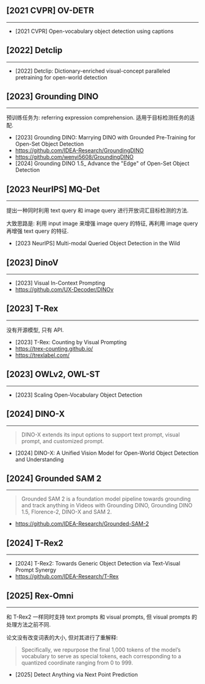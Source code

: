 ## [2021 CVPR] OV-DETR
---
- [2021 CVPR] Open-vocabulary object detection using captions

## [2022] Detclip
---
- [2022] Detclip: Dictionary-enriched visual-concept paralleled pretraining for open-world detection

## [2023] Grounding DINO
---
预训练任务为: referring expression comprehension. 适用于目标检测任务的适配.

- [2023] Grounding DINO: Marrying DINO with Grounded Pre-Training for Open-Set Object Detection
- https://github.com/IDEA-Research/GroundingDINO
- https://github.com/wenyi5608/GroundingDINO
- [2024] Grounding DINO 1.5_ Advance the "Edge" of Open-Set Object Detection

## [2023 NeurIPS] MQ-Det
----
提出一种同时利用 text query 和 image query 进行开放词汇目标检测的方法.

大致思路是: 利用 input image 来增强 image query 的特征, 再利用 image query 再增强 text query 的特征.

- [2023 NeurIPS] Multi-modal Queried Object Detection in the Wild

## [2023] DinoV
---
- [2023] Visual In-Context Prompting
- https://github.com/UX-Decoder/DINOv

## [2023] T-Rex
----
没有开源模型, 只有 API.

- [2023] T-Rex: Counting by Visual Prompting
- https://trex-counting.github.io/
- https://trexlabel.com/

## [2023] OWLv2,  OWL-ST
---
- [2023] Scaling Open-Vocabulary Object Detection

## [2024] DINO-X
---
> DINO-X extends its input options to support text prompt, visual prompt, and customized prompt.

- [2024] DINO-X: A Unified Vision Model for Open-World Object Detection and Understanding

## [2024] Grounded SAM 2
---
> Grounded SAM 2 is a foundation model pipeline towards grounding and track anything in Videos with Grounding DINO, Grounding DINO 1.5, Florence-2, DINO-X and SAM 2.

- https://github.com/IDEA-Research/Grounded-SAM-2

## [2024] T-Rex2
---
- [2024] T-Rex2: Towards Generic Object Detection via Text-Visual Prompt Synergy
- https://github.com/IDEA-Research/T-Rex

## [2025] Rex-Omni
---
和 T-Rex2 一样同时支持 text prompts 和 visual prompts, 但 visual prompts 的处理方法之前不同.

论文没有改变词表的大小, 但对其进行了重解释:
> Specifically, we repurpose the final 1,000 tokens of the model’s vocabulary to serve as special tokens, each corresponding to a quantized coordinate ranging from 0 to 999.

- [2025] Detect Anything via Next Point Prediction
